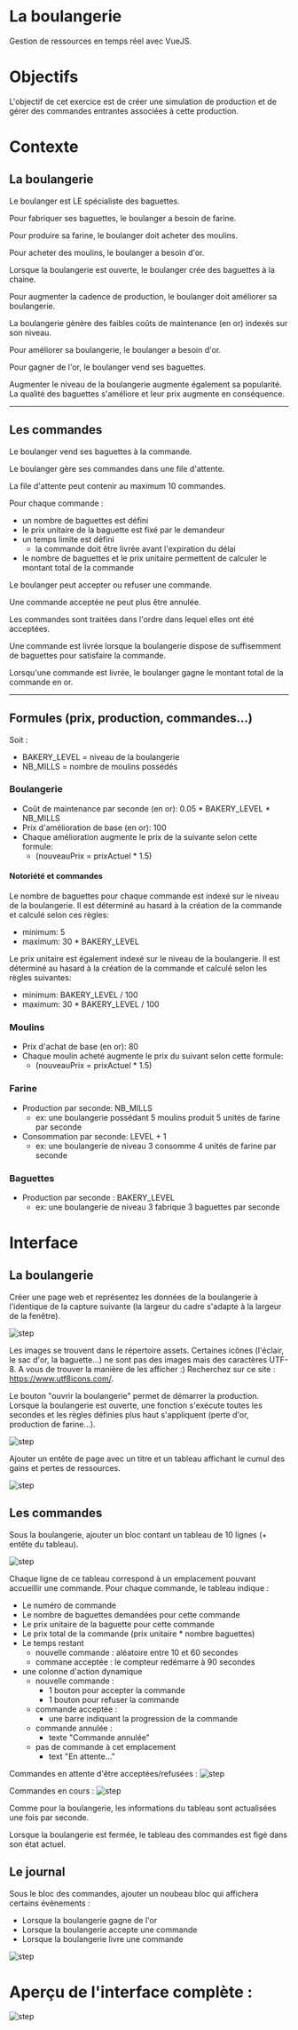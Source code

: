 # La boulangerie

Gestion de ressources en temps réel avec VueJS.

# Objectifs

L'objectif de cet exercice est de créer une simulation de production et de gérer des commandes entrantes associées à cette production.

# Contexte

## La boulangerie

Le boulanger est LE spécialiste des baguettes.

Pour fabriquer ses baguettes, le boulanger a besoin de farine. 

Pour produire sa farine, le boulanger doit acheter des moulins.

Pour acheter des moulins, le boulanger a besoin d'or.

Lorsque la boulangerie est ouverte, le boulanger crée des baguettes à la chaine.

Pour augmenter la cadence de production, le boulanger doit améliorer sa boulangerie.

La boulangerie gènère des faibles coûts de maintenance (en or) indexés sur son niveau.

Pour améliorer sa boulangerie, le boulanger a besoin d'or.

Pour gagner de l'or, le boulanger vend ses baguettes.

Augmenter le niveau de la boulangerie augmente également sa popularité. 
La qualité des baguettes s'améliore et leur prix augmente en conséquence. 

---

## Les commandes 

Le boulanger vend ses baguettes à la commande.

Le boulanger gère ses commandes dans une file d'attente.

La file d'attente peut contenir au maximum 10 commandes.

Pour chaque commande :
- un nombre de baguettes est défini
- le prix unitaire de la baguette est fixé par le demandeur
- un temps limite est défini
    - la commande doit être livrée avant l'expiration du délai
- le nombre de baguettes et le prix unitaire permettent de calculer le montant total de la commande

Le boulanger peut accepter ou refuser une commande.

Une commande acceptée ne peut plus être annulée.

Les commandes sont traitées dans l'ordre dans lequel elles ont été acceptées.

Une commande est livrée lorsque la boulangerie dispose de suffisemment de baguettes pour satisfaire la commande.

Lorsqu'une commande est livrée, le boulanger gagne le montant total de la commande en or.

--- 

## Formules (prix, production, commandes...) 
Soit :
- BAKERY_LEVEL = niveau de la boulangerie
- NB_MILLS = nombre de moulins possédés

### Boulangerie
- Coût de maintenance par seconde (en or): 0.05 * BAKERY_LEVEL * NB_MILLS
- Prix d'amélioration de base (en or): 100
- Chaque amélioration augmente le prix de la suivante selon cette formule:
    - (nouveauPrix = prixActuel * 1.5)

#### Notoriété et commandes

Le nombre de baguettes pour chaque commande est indexé sur le niveau de la boulangerie.
Il est déterminé au hasard à la création de la commande et calculé selon ces règles:
- minimum: 5
- maximum: 30 * BAKERY_LEVEL

Le prix unitaire est également indexé sur le niveau de la boulangerie.
Il est déterminé au hasard à la création de la commande et calculé selon les règles suivantes: 
- minimum: BAKERY_LEVEL / 100
- maximum: 30 * BAKERY_LEVEL / 100

### Moulins
- Prix d'achat de base (en or): 80
- Chaque moulin acheté augmente le prix du suivant selon cette formule:
    - (nouveauPrix = prixActuel * 1.5)

### Farine
- Production par seconde: NB_MILLS
    - ex: une boulangerie possédant 5 moulins produit 5 unités de farine par seconde
- Consommation par seconde: LEVEL + 1
    - ex: une boulangerie de niveau 3 consomme 4 unités de farine par seconde

### Baguettes
- Production par seconde : BAKERY_LEVEL
    - ex: une boulangerie de niveau 3 fabrique 3 baguettes par seconde

# Interface

## La boulangerie 

Créer une page web et représentez les données de la boulangerie à l'identique de la capture suivante (la largeur du cadre s'adapte à la largeur de la fenêtre).

![step](img/baker_step1.png)

Les images se trouvent dans le répertoire assets. Certaines icônes (l'éclair, le sac d'or, la baguette...) ne sont pas des images mais des caractères UTF-8. A vous de trouver la manière de les afficher :) Recherchez sur ce site : https://www.utf8icons.com/.

Le bouton "ouvrir la boulangerie" permet de démarrer la production.
Lorsque la boulangerie est ouverte, une fonction s'exécute toutes les secondes et les règles définies plus haut s'appliquent (perte d'or, production de farine...).

![step](img/baker_step2.png)

Ajouter un entête de page avec un titre et un tableau affichant le cumul des gains et pertes de ressources.

![step](img/baker_step3.png)

## Les commandes

Sous la boulangerie, ajouter un bloc contant un tableau de 10 lignes (+ entête du tableau).

![step](img/baker_step4.png)

Chaque ligne de ce tableau correspond à un emplacement pouvant accueillir une commande. Pour chaque commande, le tableau indique :
- Le numéro de commande
- Le nombre de baguettes demandées pour cette commande
- Le prix unitaire de la baguette pour cette commande
- Le prix total de la commande (prix unitaire * nombre baguettes)
- Le temps restant
    - nouvelle commande : aléatoire entre 10 et 60 secondes
    - commane acceptée : le compteur redémarre à 90 secondes
- une colonne d'action dynamique
    - nouvelle commande : 
        - 1 bouton pour accepter la commande
        - 1 bouton pour refuser la commande
    - commande acceptée :
        - une barre indiquant la progression de la commande
    - commande annulée :
        - texte "Commande annulée"
    - pas de commande à cet emplacement
        - text "En attente..."

Commandes en attente d'être acceptées/refusées :
![step](img/baker_step5.png)

Commandes en cours : 
![step](img/baker_step6.png)

Comme pour la boulangerie, les informations du tableau sont actualisées une fois par seconde.

Lorsque la boulangerie est fermée, le tableau des commandes est figé dans son état actuel.

## Le journal 

Sous le bloc des commandes, ajouter un noubeau bloc qui affichera certains évènements : 

- Lorsque la boulangerie gagne de l'or
- Lorsque la boulangerie accepte une commande
- Lorsque la boulangerie livre une commande

![step](img/baker_step7.png)

# Aperçu de l'interface complète :

![step](img/baker_stepfinal.png)